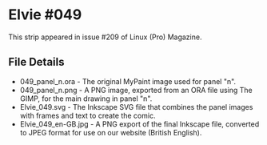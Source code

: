 Elvie #049
==========
This strip appeared in issue #209 of Linux (Pro) Magazine.


File Details
------------
* 049_panel_n.ora     - The original MyPaint image used for panel "n".
* 049_panel_n.png     - A PNG image, exported from an ORA file using The GIMP, for the main drawing in panel "n".
* Elvie_049.svg       - The Inkscape SVG file that combines the panel images with frames and text to create the comic.
* Elvie_049_en-GB.jpg - A PNG export of the final Inkscape file, converted to JPEG format for use on our website (British English).

